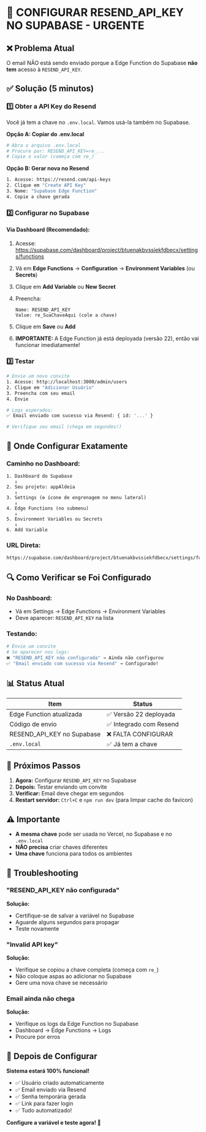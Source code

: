 # 🚨 CONFIGURAR RESEND_API_KEY NO SUPABASE - URGENTE

## ❌ Problema Atual
O email NÃO está sendo enviado porque a Edge Function do Supabase **não tem** acesso à `RESEND_API_KEY`.

## ✅ Solução (5 minutos)

### 1️⃣ Obter a API Key do Resend

Você já tem a chave no `.env.local`. Vamos usá-la também no Supabase.

**Opção A: Copiar do .env.local**
```bash
# Abra o arquivo .env.local
# Procure por: RESEND_API_KEY=re_...
# Copie o valor (começa com re_)
```

**Opção B: Gerar nova no Resend**
```bash
1. Acesse: https://resend.com/api-keys
2. Clique em "Create API Key"
3. Nome: "Supabase Edge Function"
4. Copie a chave gerada
```

### 2️⃣ Configurar no Supabase

#### **Via Dashboard (Recomendado):**

1. Acesse: https://supabase.com/dashboard/project/btuenakbvssiekfdbecx/settings/functions

2. Vá em **Edge Functions** → **Configuration** → **Environment Variables** (ou **Secrets**)

3. Clique em **Add Variable** ou **New Secret**

4. Preencha:
   ```
   Name: RESEND_API_KEY
   Value: re_SuaChaveAqui (cole a chave)
   ```

5. Clique em **Save** ou **Add**

6. **IMPORTANTE:** A Edge Function já está deployada (versão 22), então vai funcionar imediatamente!

### 3️⃣ Testar

```bash
# Envie um novo convite
1. Acesse: http://localhost:3000/admin/users
2. Clique em "Adicionar Usuário"
3. Preencha com seu email
4. Envie

# Logs esperados:
✅ Email enviado com sucesso via Resend: { id: '...' }

# Verifique seu email (chega em segundos!)
```

## 📍 Onde Configurar Exatamente

### Caminho no Dashboard:
```
1. Dashboard do Supabase
   ↓
2. Seu projeto: appAldeia
   ↓
3. Settings (⚙️ ícone de engrenagem no menu lateral)
   ↓
4. Edge Functions (no submenu)
   ↓
5. Environment Variables ou Secrets
   ↓
6. Add Variable
```

### URL Direta:
```
https://supabase.com/dashboard/project/btuenakbvssiekfdbecx/settings/functions
```

## 🔍 Como Verificar se Foi Configurado

### No Dashboard:
- Vá em Settings → Edge Functions → Environment Variables
- Deve aparecer: `RESEND_API_KEY` na lista

### Testando:
```bash
# Envie um convite
# Se aparecer nos logs:
❌ "RESEND_API_KEY não configurada" → Ainda não configurou
✅ "Email enviado com sucesso via Resend" → Configurado!
```

## 📊 Status Atual

| Item | Status |
|------|--------|
| Edge Function atualizada | ✅ Versão 22 deployada |
| Código de envio | ✅ Integrado com Resend |
| RESEND_API_KEY no Supabase | ❌ FALTA CONFIGURAR |
| `.env.local` | ✅ Já tem a chave |

## 🎯 Próximos Passos

1. **Agora:** Configurar `RESEND_API_KEY` no Supabase
2. **Depois:** Testar enviando um convite
3. **Verificar:** Email deve chegar em segundos
4. **Restart servidor:** `Ctrl+C` e `npm run dev` (para limpar cache do favicon)

## ⚠️ Importante

- **A mesma chave** pode ser usada no Vercel, no Supabase e no `.env.local`
- **NÃO precisa** criar chaves diferentes
- **Uma chave** funciona para todos os ambientes

## 🐛 Troubleshooting

### "RESEND_API_KEY não configurada"
**Solução:**
- Certifique-se de salvar a variável no Supabase
- Aguarde alguns segundos para propagar
- Teste novamente

### "Invalid API key"
**Solução:**
- Verifique se copiou a chave completa (começa com `re_`)
- Não coloque aspas ao adicionar no Supabase
- Gere uma nova chave se necessário

### Email ainda não chega
**Solução:**
- Verifique os logs da Edge Function no Supabase
- Dashboard → Edge Functions → Logs
- Procure por erros

## 🎉 Depois de Configurar

**Sistema estará 100% funcional!**

- ✅ Usuário criado automaticamente
- ✅ Email enviado via Resend
- ✅ Senha temporária gerada
- ✅ Link para fazer login
- ✅ Tudo automatizado!

**Configure a variável e teste agora! 🚀**

